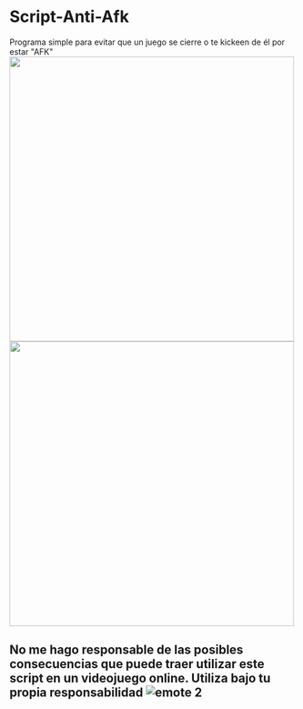 # Script-Anti-Afk
Programa simple para evitar que un juego se cierre o te kickeen de él por estar "AFK"
<img src="https://github.com/strpalgato/Script-Anti-Afk/assets/103138376/564ab67b-7f93-4944-9bc8-b398339486d9" width="500"/>
<img src="https://github.com/strpalgato/Script-Anti-Afk/assets/103138376/39141eff-b842-4d11-8686-7e1ee3cd41ad" width="500"/>
## No me hago responsable de las posibles consecuencias que puede traer utilizar este script en un videojuego online. Utiliza bajo tu propia responsabilidad ![emote 2](https://github.com/strpalgato/Script-Anti-Afk/assets/103138376/44f02a3a-4a6c-4613-8881-b4d41bf8b521)
 
